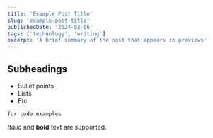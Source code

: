 ```yaml
---
title: 'Example Post Title'
slug: 'example-post-title'
publishedDate: '2024-02-06'
tags: ['technology', 'writing']
excerpt: 'A brief summary of the post that appears in previews'
---
```


## Subheadings

- Bullet points
- Lists
- Etc

```code blocks
for code examples
```

_Italic_ and **bold** text are supported.

